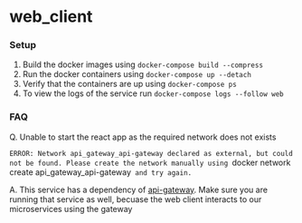web_client
==========

### Setup
1. Build the docker images using `docker-compose build --compress`
2. Run the docker containers using `docker-compose up --detach`
3. Verify that the containers are up using `docker-compose ps`
4. To view the logs of the service run `docker-compose logs --follow web`

### FAQ
Q. Unable to start the react app as the required network does not exists

`ERROR: Network api_gateway_api-gateway declared as external, but could not be found. Please create the network manually using `docker network create api_gateway_api-gateway` and try again.`

A. This service has a dependency of [api-gateway](https://github.com/unofficialopensource-knit/api_gateway).
Make sure you are running that service as well, becuase the web client interacts to our microservices using the gateway

